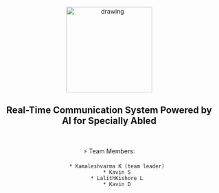 <br>
<div align="center">
<img src="https://upload.wikimedia.org/wikipedia/commons/5/51/IBM_logo.svg"  align="center" alt="drawing" width="200" />
  <h2 align="center"> Real-Time Communication System Powered by AI for Specially Abled <br></h2>
<br>
  
  
⚡ Team Members:
  
         * Kamaleshvarma K (team leader)
         * Kavin S
         * LalithKishore L
         * Kavin D
  
  
